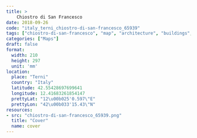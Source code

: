 ```yaml
---
title: > 
    Chiostro di San Francesco
date: 2018-09-26
code: "italy_terni_chiostro-di-san-francesco_65939"
tags: ["chiostro-di-san-francesco", "map", "architecture", "buildings", "Terni", "Italy"]
categories: ["Maps"]
draft: false
format:
  width: 210
  height: 297
  unit: 'mm'
location:
  place: "Terni"
  country: "Italy"
  latitude: 42.55428697699641
  longitude: 12.41683261854147
  prettyLat: "12\u00b025'0.597\"E"
  prettyLon: "42\u00b033'15.43\"N"
resources:
- src: "chiostro-di-san-francesco_65939.png"
  title: "Cover"
  name: cover
---
```

